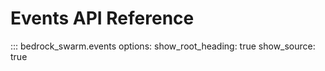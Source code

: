 # Events API Reference

::: bedrock_swarm.events
    options:
      show_root_heading: true
      show_source: true 